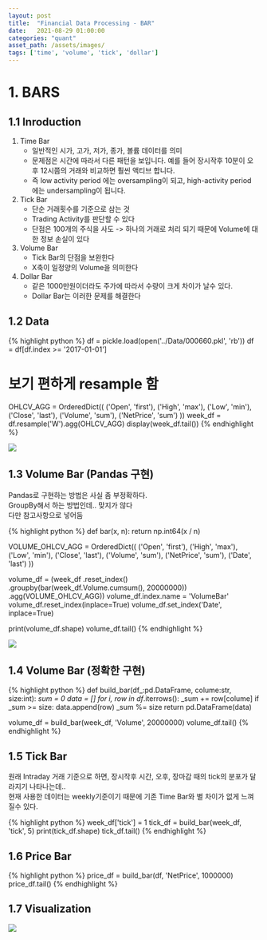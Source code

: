 ```yaml
---
layout: post
title:  "Financial Data Processing - BAR"
date:   2021-08-29 01:00:00
categories: "quant"
asset_path: /assets/images/
tags: ['time', 'volume', 'tick', 'dollar']
---
```



# 1. BARS

## 1.1 Inroduction 

1. Time Bar 
    - 일반적인 시가, 고가, 저가, 종가, 볼륨 데이터를 의미 
    - 문제점은 시간에 따라서 다른 패턴을 보입니다. 예를 들어 장시작후 10분이 오후 12시쯤의 거래와 비교하면 훨씬 액티브 합니다. 
    - 즉 low activity period 에는 oversampling이 되고, high-activity period 에는 undersampling이 됩니다. 
2. Tick Bar
    - 단순 거래횟수를 기준으로 삼는 것
    - Trading Activity를 판단할 수 있다
    - 단점은 100개의 주식을 사도 -> 하나의 거래로 처리 되기 때문에 Volume에 대한 정보 손실이 있다
3. Volume Bar 
    - Tick Bar의 단점을 보완한다
    - X축이 일정양의 Volume을 의미한다
4. Dollar Bar 
    - 같은 1000만원이더라도 주가에 따라서 수량이 크게 차이가 날수 있다. 
    - Dollar Bar는 이러한 문제를 해결한다

## 1.2 Data  

{% highlight python %}
df = pickle.load(open('../Data/000660.pkl', 'rb'))
df = df[df.index >= '2017-01-01']

# 보기 편하게 resample 함
OHLCV_AGG = OrderedDict((
    ('Open', 'first'),
    ('High', 'max'),
    ('Low', 'min'),
    ('Close', 'last'),
    ('Volume', 'sum'),
    ('NetPrice', 'sum')
))
week_df = df.resample('W').agg(OHLCV_AGG)
display(week_df.tail())
{% endhighlight %}

<img src="{{ page.asset_path }}bar-df.png" class="img-responsive img-rounded img-fluid border rounded">


## 1.3 Volume Bar (Pandas 구현)

Pandas로 구현하는 방법은 사실 좀 부정확하다.<br>
GroupBy해서 하는 방법인데.. 맞지가 않다 <br>
다만 참고사항으로 넣어둠

{% highlight python %}
def bar(x, n):
    return np.int64(x / n)

VOLUME_OHLCV_AGG = OrderedDict((
    ('Open', 'first'),
    ('High', 'max'),
    ('Low', 'min'),
    ('Close', 'last'),
    ('Volume', 'sum'),
    ('NetPrice', 'sum'),
    ('Date', 'last')
))

volume_df = (week_df
             .reset_index()
             .groupby(bar(week_df.Volume.cumsum(), 20000000))
             .agg(VOLUME_OHLCV_AGG))
volume_df.index.name = 'VolumeBar'
volume_df.reset_index(inplace=True)
volume_df.set_index('Date', inplace=True)

print(volume_df.shape)
volume_df.tail()
{% endhighlight %}

<img src="{{ page.asset_path }}bar-pandas-volume.png" class="img-responsive img-rounded img-fluid border rounded">

## 1.4 Volume Bar (정확한 구현)

{% highlight python %}
def build_bar(df_:pd.DataFrame, colume:str, size:int):
    _sum = 0
    data = []
    for i, row in df_.iterrows():
        _sum += row[colume]
        if _sum >= size:
            data.append(row)
            _sum %= size
    return pd.DataFrame(data)

volume_df = build_bar(week_df, 'Volume', 20000000)
volume_df.tail()
{% endhighlight %}


## 1.5 Tick Bar

원래 Intraday 거래 기준으로 하면, 장시작후 시간, 오후, 장마감 때의 tick의 분포가 달라지기 나타나는데.. <br>
현재 사용한 데이터는 weekly기준이기 때문에 기존 Time Bar와 별 차이가 없게 느껴질수 있다. 

{% highlight python %}
week_df['tick'] = 1
tick_df = build_bar(week_df, 'tick', 5)
print(tick_df.shape)
tick_df.tail()
{% endhighlight %}

## 1.6 Price Bar

{% highlight python %}
price_df = build_bar(df, 'NetPrice', 1000000)
price_df.tail()
{% endhighlight %}


## 1.7 Visualization

<img src="{{ page.asset_path }}bar-visualization.png" class="img-responsive img-rounded img-fluid border rounded">